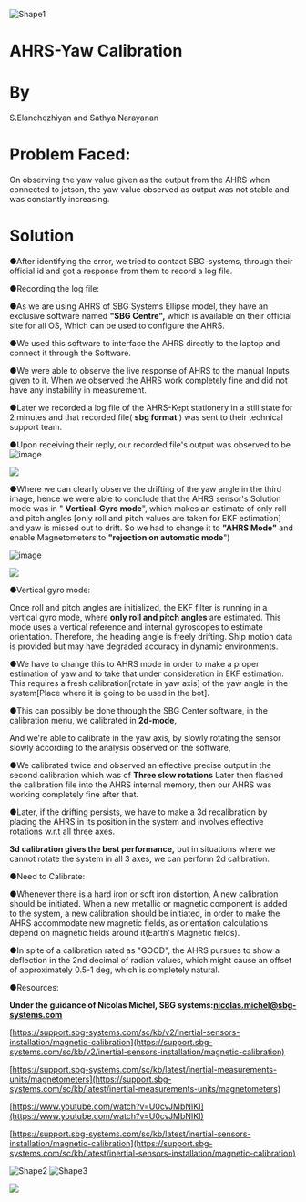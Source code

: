 ![Shape1](RackMultipart20230629-1-9ag2mm_html_53dda2028bb386b4.gif)

# AHRS-Yaw Calibration

# By
S.Elanchezhiyan and Sathya Narayanan

# Problem Faced:

On observing the yaw value given as the output from the AHRS when connected to jetson, the yaw value observed as output was not stable and was constantly increasing.

# Solution

●After identifying the error, we tried to contact SBG-systems, through their official id and got a response from them to record a log file.

●Recording the log file:

●As we are using AHRS of SBG Systems Ellipse model, they have an exclusive software named **"SBG Centre",** which is available on their official site for all OS, Which can be used to configure the AHRS.

●We used this software to interface the AHRS directly to the laptop and connect it through the Software.

●We were able to observe the live response of AHRS to the manual Inputs given to it. When we observed the AHRS work completely fine and did not have any instability in measurement.

●Later we recorded a log file of the AHRS-Kept stationery in a still state for 2 minutes and that recorded file( **sbg format** ) was sent to their technical support team.

●Upon receiving their reply, our recorded file's output was observed to be
![image](https://github.com/Elan-atd/AHRS_CALIBRATION/assets/136801752/17512b52-525e-472f-8f7b-d4b12aeffd4f)


![](RackMultipart20230629-1-9ag2mm_html_f6b92ef1a38abe69.png)

●Where we can clearly observe the drifting of the yaw angle in the third image, hence we were able to conclude that the AHRS sensor's Solution mode was in " **Vertical-Gyro mode**", which makes an estimate of only roll and pitch angles [only roll and pitch values are taken for EKF estimation] and yaw is missed out to drift. So we had to change it to **"AHRS Mode"** and enable Magnetometers to **"rejection on automatic mode**")


![image](https://github.com/Elan-atd/AHRS_CALIBRATION/assets/136801752/62468e21-1a40-4c96-80fd-d291b46004c3)


![](RackMultipart20230629-1-9ag2mm_html_9de6b72062a89b4f.png)

●Vertical gyro mode:

Once roll and pitch angles are initialized, the EKF filter is running in a vertical gyro mode, where **only roll and pitch angles** are estimated. This mode uses a vertical reference and internal gyroscopes to estimate orientation. Therefore, the heading angle is freely drifting. Ship motion data is provided but may have degraded accuracy in dynamic environments.

●We have to change this to AHRS mode in order to make a proper estimation of yaw and to take that under consideration in EKF estimation. This requires a fresh calibration[rotate in yaw axis] of the yaw angle in the system[Place where it is going to be used in the bot].

●This can possibly be done through the SBG Center software, in the calibration menu, we calibrated in **2d-mode,**

And we're able to calibrate in the yaw axis, by slowly rotating the sensor slowly according to the analysis observed on the software,

●We calibrated twice and observed an effective precise output in the second calibration which was of **Three slow rotations** Later then flashed the calibration file into the AHRS internal memory, then our AHRS was working completely fine after that.

●Later, if the drifting persists, we have to make a 3d recalibration by placing the AHRS in its position in the system and involves effective rotations w.r.t all three axes.

**3d calibration gives the best performance,** but in situations where we cannot rotate the system in all 3 axes, we can perform 2d calibration.

●Need to Calibrate:

●Whenever there is a hard iron or soft iron distortion, A new calibration should be initiated. When a new metallic or magnetic component is added to the system, a new calibration should be initiated, in order to make the AHRS accommodate new magnetic fields, as orientation calculations depend on magnetic fields around it(Earth's Magnetic fields).

●In spite of a calibration rated as "GOOD", the AHRS pursues to show a deflection in the 2nd decimal of radian values, which might cause an offset of approximately 0.5-1 deg, which is completely natural.



●Resources:

**Under the guidance of Nicolas Michel, SBG systems:nicolas.michel@sbg-systems.com**

[https://support.sbg-systems.com/sc/kb/v2/inertial-sensors-installation/magnetic-calibration](https://support.sbg-systems.com/sc/kb/v2/inertial-sensors-installation/magnetic-calibration)

[https://support.sbg-systems.com/sc/kb/latest/inertial-measurements-units/magnetometers](https://support.sbg-systems.com/sc/kb/latest/inertial-measurements-units/magnetometers)

[https://www.youtube.com/watch?v=U0cvJMbNIKI](https://www.youtube.com/watch?v=U0cvJMbNIKI)

[https://support.sbg-systems.com/sc/kb/latest/inertial-sensors-installation/magnetic-calibration](https://support.sbg-systems.com/sc/kb/latest/inertial-sensors-installation/magnetic-calibration)

![Shape2](RackMultipart20230629-1-9ag2mm_html_ae836f0cfc53e32d.gif) ![Shape3](RackMultipart20230629-1-9ag2mm_html_ac0d82252628cb98.gif)

![](RackMultipart20230629-1-9ag2mm_html_1f2e93545f6ebfc0.jpg)
